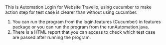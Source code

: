 This is Automation Login for Website Travelio, using cucumber to make action step for test case is clearer than without using cucumber.
1. You can run the program from the login.features (Cucumber) in features package or you can run the program from the runAutomation.java.
2. There is a HTML report that you can access to check which test case are passed after running the program.
